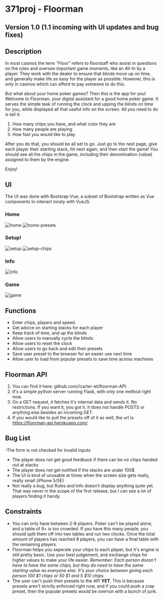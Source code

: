 # 371proj - Floorman

## Version 1.0 (1.1 incoming with UI updates and bug fixes)

## Description

In most casinos the term *"Floor"* refers to floorstaff who assist in questions on the rules and oversee important game moments, like an All-In by a player. They work with the dealer to ensure that blinds move up on time, and generally make life as easy for the player as possible. However, this is only in casinos which can afford to pay someone to do this. 

But what about your home poker games? Then this is the app for you! Welcome to Floorman, your digital assistant for a good home poker game.  It serves the simple task of running the clock and upping the blinds on time for you, while displayed all that useful info on the screen. All you need to do is tell it:
1. How many chips you have, and what color they are
2. How many people are playing
3. How fast you would like to play

After you do that, you should be all set to go. Just go to the next page, give each player their starting stack, hit next again, and then start the game! You should see all the chips in the game, including their denomination (value) assigned to them by the engine. 

Enjoy!

## UI

The UI was done with Bootsrap-Vue, a subset of Bootstrap written as Vue components to interact nicely with VueJS.

### Home
![home](./screenshots/home.png?raw=true "home")
![home-presets](./screenshots/home-presets.png)

### Setup!
![setup](./screenshots/setup.png)
![setup-chips](./screenshots/setup-chips.png)

### Info
![info](./screenshots/info.png)

### Game
![game](./screenshots/game.png)

## Functions
- Enter chips, players and speed.
- Get advice on starting stacks for each player
- Keep track of time, and up the blinds
- Allow users to manually cycle the blinds
- Allow users to reset the clock
- Allow users to go back and edit their presets
- Save user preset to the browser for an easier use next time
- Allow user to load from popular presets to save time across machines

## Floorman API
1. You can find it here: github.com//carter-et/floorman-API.
2. It's a simple python server running Flask, with only one method right now.
3. On a GET request, it fetches it's internal data and sends it. No restrictions. If you want it, you got it. It does not handle POSTS or anything else besides an incoming GET.
4. If you would like to pull the presets off of it as well, the url is: https://floorman-api.herokuapp.com/

## Bug List
-The form is not checked for invalid inputs
- The player does not get good feedback if there can be no chips handed out at stacks
- The player does not get notified if the stacks are under 100$
- The UI is kind of unusable at times when the screen size gets really, really small (iPhone 5/SE)
- Not really a bug, but Rules and Info doesn't display anything quite yet. That was never in the scope of the first release, but I can see a lot of players finding it handy. 

## Constraints
- You can only have between 2-8 players. Poker can't be played alone, and a table of 9+ is too crowded. If you have this many people, you should split them off into two tables and run two clocks. Once the total amount of players has reached 8 players, you can have a final table with the remaining players.
- Floorman helps you seperate your chips to each player, but it's engine is still pretty basic. Use your best judgement, and exchange chips for higher values to make your life easier. *Remember: Each person doesn't have to have the same chips, but they do need to have the same starting value as everyone else. It's your choice between giving each person 100 $1 chips or 50 $1 and 5 $10 chips.*
- The user can't push their presets to the API **YET**. This is because presets aren't strictly enforced right now, and if you could push a crap preset, then the popular presets would be overrun with a bunch of junk. 
